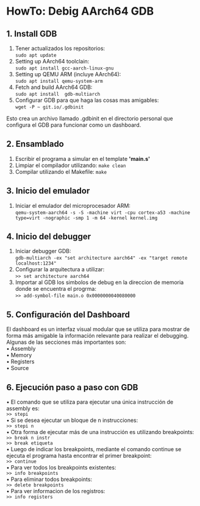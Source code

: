 # HowTo: Debig AArch64 GDB

## 1. Install GDB
1. Tener actualizados los repositorios:<br> `sudo apt update`
2. Setting up AArch64 toolclain:<br> 
    `sudo apt install gcc-aarch-linux-gnu`
3. Setting up QEMU ARM (incluye AArch64):<br>    `sudo apt install qemu-system-arm`
4. Fetch and build AArch64 GDB:<br> `sudo apt install  gdb-multiarch`
5. Configurar GDB para que haga las cosas mas amigables:<br> `wget -P ~ git.io/.gdbinit`

Esto crea un archivo llamado .gdbinit en el directorio personal que configura el GDB para funcionar como un dashboard.

## 2. Ensamblado
1. Escribir el programa a simular en el template **'main.s'**
2. Limpiar el compilador utilizando: `make clean `
3. Compilar utilizando el Makefile: `make`

## 3. Inicio del emulador
1. Iniciar el emulador del microprocesador ARM:<br>
`qemu-system-aarch64 -s -S -machine virt -cpu cortex-a53 -machine type=virt -nographic -smp 1 -m 64 -kernel kernel.img`

## 4. Inicio del debugger
1. Iniciar debugger GDB:<br> `gdb-multiarch -ex "set architecture aarch64" -ex "target remote
localhost:1234"` 
2. Configurar la arquitectura a utilizar:<br> `>> set architecture aarch64`
3. Importar al GDB los simbolos de debug en la direccion de memoria donde se encuentra el progrma:<br> `>> add-symbol-file main.o 0x0000000040080000`

## 5. Configuración del Dashboard
El dashboard es un interfaz visual modular que se utiliza para mostrar de forma
más amigable la información relevante para realizar el debugging. Algunas de
las secciones más importantes son:<br>
• Assembly<br>
• Memory<br>
• Registers<br>
• Source<br>
## 6. Ejecución paso a paso con GDB
• El comando que se utiliza para ejecutar una única instrucción de assembly
es:<br> 
`>> stepi`<br>
• Si se desea ejecutar un bloque de n instrucciones:<br>
`>> stepi n`<br>
• Otra forma de ejecutar más de una instrucción es utilizando breakpoints:<br>
`>> break n instr`<br>
`>> break etiqueta`<br>
• Luego de indicar los breakpoints, mediante el comando continue se ejecuta
el programa hasta encontrar el primer breakpoint:<br>
`>> continue`<br>
• Para ver todos los breakpoints existentes:<br>
`>> info breakpoints`<br>
• Para eliminar todos breakpoints:<br>
`>> delete breakpoints`<br>
• Para ver informacion de los registros:<br>
`>> info registers`<br>